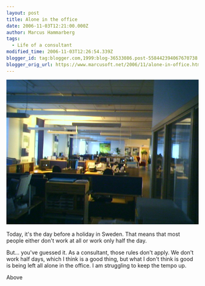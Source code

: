 ```yaml
---
layout: post
title: Alone in the office
date: 2006-11-03T12:21:00.000Z
author: Marcus Hammarberg
tags:
  - Life of a consultant
modified_time: 2006-11-03T12:26:54.339Z
blogger_id: tag:blogger.com,1999:blog-36533086.post-558442394067670738
blogger_orig_url: https://www.marcusoft.net/2006/11/alone-in-office.html
---
```


![Alone in the Office](/img/IMAGE_094.jpg)

Today, it's the day before a holiday in Sweden. That means that most people either don't work at all or work only half the day.

But... you've guessed it. As a consultant, those rules don't apply. We don't work half days, which I think is a good thing, but what I don't think is good is being left all alone in the office. I am struggling to keep the tempo up.

Above
